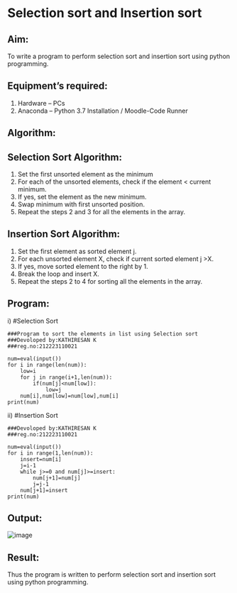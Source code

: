 # Selection sort and Insertion sort
## Aim:
To write a program to perform selection sort and insertion sort using python programming.
## Equipment’s required:
1.	Hardware – PCs
2.	Anaconda – Python 3.7 Installation / Moodle-Code Runner
## Algorithm:
## Selection Sort Algorithm:
1.	Set the first unsorted element as the minimum
2.	For each of the unsorted elements, check if the element < current minimum.
3.	If yes, set the element as the new minimum.
4.	Swap minimum with first unsorted position.
5.	Repeat the steps 2 and 3 for all the elements in the array.
## Insertion Sort Algorithm:
1.	Set the first element as sorted element j.
2.	For each unsorted element X, check if current sorted element j >X.
3.	If yes, move sorted element to the right by 1.
4.	Break the loop and insert X.
5.	Repeat the steps 2 to 4 for sorting all the elements in the array.
## Program:
i)	#Selection Sort
```
###Program to sort the elements in list using Selection sort
###Devoloped by:KATHIRESAN K
###reg.no:212223110021
```
```
num=eval(input())
for i in range(len(num)):
    low=i
    for j in range(i+1,len(num)):
        if(num[j]<num[low]):
            low=j
    num[i],num[low]=num[low],num[i]
print(num)
```
ii)	#Insertion Sort
```###Program to sort the elements in list using Insertion sort
###Devoloped by:KATHIRESAN K
###reg.no:212223110021
```
```
num=eval(input())
for i in range(1,len(num)):
    insert=num[i]
    j=i-1
    while j>=0 and num[j]>=insert:
        num[j+1]=num[j]
        j=j-1
    num[j+1]=insert
print(num)
```
## Output:
![image](https://github.com/Kathiresan-23013376/Sorting-Algorithms/assets/150008375/fc9f1272-d7c3-407b-8bf0-8152ac821e73)

## Result:
Thus the program is written to perform selection sort and insertion sort using python programming.
